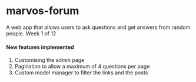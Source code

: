 # marvos-forum
A web app that allows users to ask questions and get answers from random people. Week 1 of 12


#### New features implemented
1. Customising the admin page
1. Pagination to allow a maximum of 4 questions per page
1. Custom model manager to filter the links and the posts

